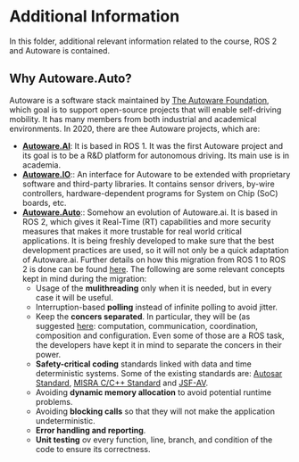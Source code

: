 # Additional Information
In this folder, additional relevant information related to the course, ROS 2 and Autoware is contained.


## Why Autoware.Auto?
Autoware is a software stack maintained by [The Autoware Foundation](https://www.autoware.org/), which goal is to support open-source projects that will enable self-driving mobility. It has many members from both industrial and academical environments. In 2020, there are thee Autoware projects, which are:

- [**Autoware.AI**](http://www.autoware.ai/): It is based in ROS 1. It was the first Autoware project and its goal is to be a R&D platform for autonomous driving. Its main use is in academia.
- [**Autoware.IO**](http://www.autoware.io/):: An interface for Autoware to be extended with proprietary software and third-party libraries. It contains sensor drivers, by-wire controllers, hardware-dependent programs for System on Chip (SoC) boards, etc.
- [**Autoware.Auto**](http://www.autoware.auto/):: Somehow an evolution of Autoware.ai. It is based in ROS 2, which gives it Real-Time (RT) capabilities and more security measures that makes it more trustable for real world critical applications. It is being freshly developed to make sure that the best development practices are used, so it will not only be a quick adaptation of Autoware.ai. Further details on how this migration from ROS 1 to ROS 2 is done can be found [here](https://www.apex.ai/post/porting-algorithms-from-ros-1-to-ros-2). The following are some relevant concepts kept in mind during the migration:
  - Usage of the **mulithreading** only when it is needed, but in every case it will be useful.
  - Interruption-based **polling** instead of infinite polling to avoid jitter.
  - Keep the **concers separated**. In particular, they will be (as suggested [here](https://limo.libis.be/primo-explore/fulldisplay?docid=LIRIAS1748457&context=L&vid=Lirias&search_scope=Lirias&tab=default_tab&lang=en_US&fromSitemap=1): computation, communication, coordination, composition and configuration. Even some of those are a ROS task, the developers have kept it in mind to separate the concers in their power.
  - **Safety-critical coding** standards linked with data and time deterministic systems. Some of the existing standards are: [Autosar Standard](https://www.autosar.org/fileadmin/user_upload/standards/adaptive/17-10/AUTOSAR_RS_CPP14Guidelines.pdf), [MISRA C/C++ Standard](https://www.misra.org.uk/Activities/MISRAC/tabid/171/Default.aspx) and [JSF-AV](http://www.stroustrup.com/JSF-AV-rules.pdf).
  - Avoiding **dynamic memory allocation** to avoid potential runtime problems.
  - Avoiding **blocking calls** so that they will not make the application undeterministic.
  - **Error handling and reporting**.
  - **Unit testing** ov every function, line, branch, and condition of the code to ensure its correctness.


